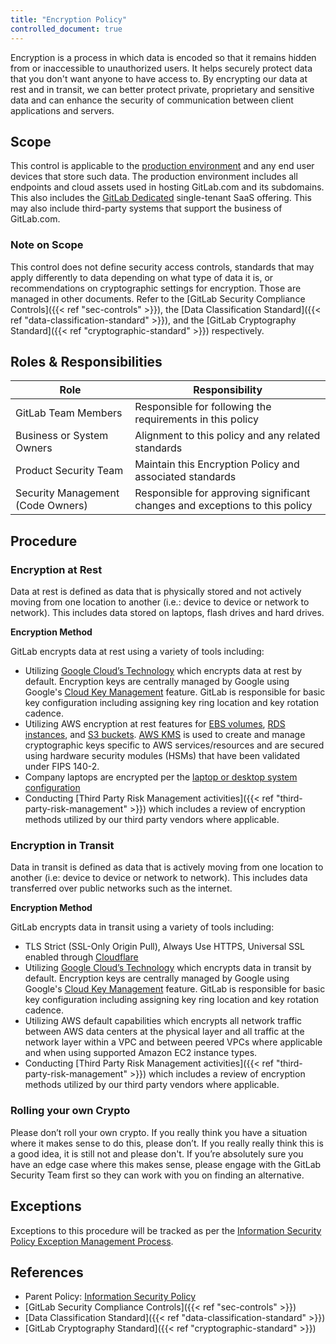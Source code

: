 ```yaml
---
title: "Encryption Policy"
controlled_document: true
---
```


Encryption is a process in which data is encoded so that it remains hidden from or inaccessible to unauthorized users. It helps securely protect data that you don't want anyone to have access to. By encrypting our data at rest and in transit, we can better protect private, proprietary and sensitive data and can enhance the security of communication between client applications and servers.

## Scope

This control is applicable to the [production environment](/handbook/engineering/infrastructure/production/architecture/) and any end user devices that store such data. The production environment includes all endpoints and cloud assets used in hosting GitLab.com and its subdomains. This also includes the [GitLab Dedicated](https://docs.gitlab.com/ee/subscriptions/gitlab_dedicated/#gitlab-dedicated) single-tenant SaaS offering. This may also include third-party systems that support the business of GitLab.com.

### Note on Scope

This control does not define security access controls, standards that may apply differently to data depending on what type of data it is, or recommendations on cryptographic settings for encryption. Those are managed in other documents. Refer to the [GitLab Security Compliance Controls]({{< ref "sec-controls" >}}), the [Data Classification Standard]({{< ref "data-classification-standard" >}}), and the [GitLab Cryptography Standard]({{< ref "cryptographic-standard" >}}) respectively.

## Roles & Responsibilities

| Role | Responsibility |
| ------ | ------ |
| GitLab Team Members | Responsible for following the requirements in this policy |
| Business or System Owners | Alignment to this policy and any related standards |
| Product Security Team | Maintain this Encryption Policy and associated standards |
| Security Management (Code Owners) | Responsible for approving significant changes and exceptions to this policy |

## Procedure

### Encryption at Rest

Data at rest is defined as data that is physically stored and not actively moving from one location to another (i.e.: device to device or network to network). This includes data stored on laptops, flash drives and hard drives.

**Encryption Method**

GitLab encrypts data at rest using a variety of tools including:
- Utilizing [Google Cloud’s Technology](https://cloud.google.com/security/encryption-at-rest) which encrypts data at rest by default. Encryption keys are centrally managed by Google using Google's [Cloud Key Management](https://cloud.google.com/security-key-management#section-2) feature. GitLab is responsible for basic key configuration including assigning key ring location and key rotation cadence.
- Utilizing AWS encryption at rest features for [EBS volumes](https://docs.aws.amazon.com/AWSEC2/latest/UserGuide/EBSEncryption.html), [RDS instances](https://docs.aws.amazon.com/AmazonRDS/latest/UserGuide/Overview.Encryption.html), and [S3 buckets](https://docs.aws.amazon.com/AmazonS3/latest/userguide/bucket-encryption.html). [AWS KMS](https://aws.amazon.com/kms/) is used to create and manage cryptographic keys specific to AWS services/resources and are secured using hardware security modules (HSMs) that have been validated under FIPS 140-2.
- Company laptops are encrypted per the [laptop or desktop system configuration](/handbook/business-technology/end-user-services/onboarding-access-requests/#full-disk-encryption)
- Conducting [Third Party Risk Management activities]({{< ref "third-party-risk-management" >}}) which includes a review of encryption methods utilized by our third party vendors where applicable.

### Encryption in Transit

Data in transit is defined as data that is actively moving from one location to another (i.e: device to device or network to network). This includes data transferred over public networks such as the internet.

**Encryption Method**

GitLab encrypts data in transit using a variety of tools including:
- TLS Strict (SSL-Only Origin Pull), Always Use HTTPS, Universal SSL enabled through [Cloudflare](https://about.gitlab.com/blog/2020/01/16/gitlab-changes-to-cloudflare/)
- Utilizing [Google Cloud’s Technology](https://cloud.google.com/security/encryption-in-transit) which encrypts data in transit by default. Encryption keys are centrally managed by Google using Google's [Cloud Key Management](https://cloud.google.com/security-key-management#section-2) feature. GitLab is responsible for basic key configuration including assigning key ring location and key rotation cadence.
- Utilizing AWS default capabilities which encrypts all network traffic between AWS data centers at the physical layer and all traffic at the network layer within a VPC and between peered VPCs where applicable and when using supported Amazon EC2 instance types.
- Conducting [Third Party Risk Management activities]({{< ref "third-party-risk-management" >}}) which includes a review of encryption methods utilized by our third party vendors where applicable.

### Rolling your own Crypto

Please don’t roll your own crypto. If you really think you have a situation where it makes sense to do this, please don’t. If you really really think this is a good idea, it is still not and please don't. If you’re absolutely sure you have an edge case where this makes sense, please engage with the GitLab Security Team first so they can work with you on finding an alternative.

## Exceptions

Exceptions to this procedure will be tracked as per the [Information Security Policy Exception Management Process](/handbook/security#information-security-policy-exception-management-process).

## References

- Parent Policy: [Information Security Policy](/handbook/security/controlled-document-procedure)
- [GitLab Security Compliance Controls]({{< ref "sec-controls" >}})
- [Data Classification Standard]({{< ref "data-classification-standard" >}})
- [GitLab Cryptography Standard]({{< ref "cryptographic-standard" >}})
